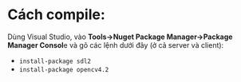 <h1>Cách compile:</h1>
Dùng Visual Studio, vào <strong>Tools→Nuget Package Manager→Package Manager Consol</strong>e và gõ các lệnh dưới đây (ở cả server và client):
<ul>
  <li><code>install-package sdl2</code></li>
  <li><code>install-package opencv4.2</code></li>
</ul>
